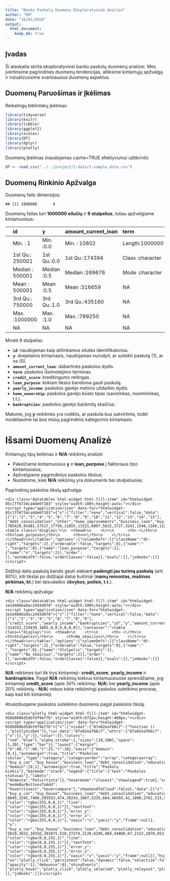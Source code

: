 ```yaml
---
title: "Banko Paskolų Duomenų Eksploratyvinė Analizė"
author: "EM"
date: "16/01/2024"
output:
  html_document:
    keep_md: true
---
```


## Įvadas

Ši ataskaita skirta eksploratyvinei banko paskolų duomenų analizei. Mes įvertinsime pagrindines duomenų tendencijas, atliksime kintamųjų apžvalgą ir vizualizuosime svarbiausius duomenų aspektus.

## Duomenų Paruošimas ir Įkėlimas

Reikalingų bibliotekų įkėlimas:

```r
library(tidyverse)
library(knitr)
library(tibble)
library(ggplot2)
library(scales)
library(DT)
library(dplyr)
library(plotly)
```

Duomenų įkėlimas (naudojamas cache=TRUE efektyvumui užtikrinti):

```r
df <- read.csv("../../project/1-data/1-sample_data.csv")
```

## Duomenų Rinkinio Apžvalga

Duomenų failo dimensijos:

```
## [1] 1000000       9
```
Duomenų failas turi __1000000 eilučių__ ir __9 stulpelius__, toliau apžvelgiame kintamuosius:

|   |      id        |      y     |amount_current_loan |    term         |credit_score     |loan_purpose     |yearly_income     |home_ownership   | bankruptcies  |
|:--|:---------------|:-----------|:-------------------|:----------------|:----------------|:----------------|:-----------------|:----------------|:--------------|
|   |Min.   :      1 |Min.   :0.0 |Min.   : 10802      |Length:1000000   |Length:1000000   |Length:1000000   |Min.   :    76627 |Length:1000000   |Min.   :0.0000 |
|   |1st Qu.: 250001 |1st Qu.:0.0 |1st Qu.:174394      |Class :character |Class :character |Class :character |1st Qu.:   825797 |Class :character |1st Qu.:0.0000 |
|   |Median : 500001 |Median :0.5 |Median :269676      |Mode  :character |Mode  :character |Mode  :character |Median :  1148550 |Mode  :character |Median :0.0000 |
|   |Mean   : 500001 |Mean   :0.5 |Mean   :316659      |NA               |NA               |NA               |Mean   :  1344805 |NA               |Mean   :0.1192 |
|   |3rd Qu.: 750000 |3rd Qu.:1.0 |3rd Qu.:435160      |NA               |NA               |NA               |3rd Qu.:  1605899 |NA               |3rd Qu.:0.0000 |
|   |Max.   :1000000 |Max.   :1.0 |Max.   :789250      |NA               |NA               |NA               |Max.   :165557393 |NA               |Max.   :7.0000 |
|   |NA              |NA          |NA                  |NA               |NA               |NA               |NA's   :219439    |NA               |NA's   :1805   |
Minėti 9 stulpeliai:

- __`id`__: naudojamas kaip atitinkamos eilutės identifikatorius.
- __`y`__: dvejetainis kintamasis, naudojamas nurodyti, ar suteikti paskolą (1), ar ne (0).
- __`amount_current_loan`__: dabartinės paskolos dydis.
- __`term`__: paskolos išsimokėjimo terminas.
- __`credit_score`__: kreditingumo reitingas.
- __`loan_purpose`__: kokiam tikslui bandoma gauti paskolą.
- __`yearly_income`__: paskolos gavėjo metinio uždarbio dydis.
- __`home_ownership`__: paskolos gavėjo būsto tipas (savininkas, nuomininkas, t.t.).
- __`bankruptcies`__: paskolos gavėjo bankrotų skaičius.

Matome, jog __y__ reikšmės yra rodiklis, ar paskola bus patvirtinta, todėl modeliavime tai bus mūsų pagrindinis kategorinis kintamasis.


# Išsami Duomenų Analizė

Kintamųjų tipų keitimas ir __N/A__ reikšmių analizė:

- Pakeičiame kintamuosius __y__ ir __loan_purpose__ į faktoriaus tipo kintamuosius;
- Apžvelgiame pagrindinius paskolos tikslus;
- Nustatome, kiek __N/A__ reikšmių yra dokumente bei stulpeliuose;

Pagrindinių paskolos tikslų apžvalga:



```{=html}
<div class="datatables html-widget html-fill-item" id="htmlwidget-85c1ff6734ca4de6f103" style="width:100%;height:auto;"></div>
<script type="application/json" data-for="htmlwidget-85c1ff6734ca4de6f103">{"x":{"filter":"none","vertical":false,"data":[["1","2","3","4","5","6","7","8","9","10","11","12","13","14","15"],["debt_consolidation","other","home_improvements","business_loan","buy_a_car","medical_bills","buy_house","take_a_trip","major_purchase","small_business","moving","vacation","wedding","educational_expenses","renewable_energy"],[785428,91481,57517,17756,11855,11521,6897,5632,3727,3242,1548,1166,1129,992,109]],"container":"<table class=\"display\">\n  <thead>\n    <tr>\n      <th> <\/th>\n      <th>loan_purpose<\/th>\n      <th>n<\/th>\n    <\/tr>\n  <\/thead>\n<\/table>","options":{"columnDefs":[{"className":"dt-right","targets":2},{"orderable":false,"targets":0},{"name":" ","targets":0},{"name":"loan_purpose","targets":1},{"name":"n","targets":2}],"order":[],"autoWidth":false,"orderClasses":false}},"evals":[],"jsHooks":[]}</script>
```
Didžioji dalis paskolą bando gauti siekiant __padengti jau turimą paskolą__ (arti 80%), kiti tikslai po didžiajai daliai buitiniai (__namų remontas, mašinos pirkimas, kt.__) bei laisvalaikio (__išvykos, poilsis, t.t.__).

  
__N/A__ reikšmių apžvalga:

```{=html}
<div class="datatables html-widget html-fill-item" id="htmlwidget-1e1d4866a9ac2493d6f0" style="width:100%;height:auto;"></div>
<script type="application/json" data-for="htmlwidget-1e1d4866a9ac2493d6f0">{"x":{"filter":"none","vertical":false,"data":[["1","2","3","4","5","6","7","8","9"],["credit_score","yearly_income","bankruptcies","id","y","amount_current_loan","term","loan_purpose","home_ownership"],[314333,219439,1805,0,0,0,0,0,0]],"container":"<table class=\"display\">\n  <thead>\n    <tr>\n      <th> <\/th>\n      <th>Stulpelis<\/th>\n      <th>Na_skaicius<\/th>\n    <\/tr>\n  <\/thead>\n<\/table>","options":{"columnDefs":[{"className":"dt-right","targets":2},{"orderable":false,"targets":0},{"name":" ","targets":0},{"name":"Stulpelis","targets":1},{"name":"Na_skaicius","targets":2}],"order":[],"autoWidth":false,"orderClasses":false}},"evals":[],"jsHooks":[]}</script>
```
__N/A__ reikšmes turi tik trys kintamieji- __credit_score__, __yearly_income__ ir __bankruptcies__. Pagal __N/A__ reikšmių kiekius kintamuosiuose sprendžiame, jog kintamieji __credit_score__ (apie 30% reikšmių- __N/A__) bei __yearly_income__ (apie 20% reikšmių - __N/A__) nebus tokie reikšmingi paskolos suteikimo procese, kaip kad kiti kintamieji.

Atvaizduojame paskolos suteikimo duomenis pagal paskolos tikslą:

```{=html}
<div class="plotly html-widget html-fill-item" id="htmlwidget-958b0086d5dbfdf9ef7b" style="width:672px;height:480px;"></div>
<script type="application/json" data-for="htmlwidget-958b0086d5dbfdf9ef7b">{"x":{"visdat":{"87a02eaf66c7":["function () ","plotlyVisDat"]},"cur_data":"87a02eaf66c7","attrs":{"87a02eaf66c7":{"x":{},"y":{},"color":{},"colors":["red","blue"],"alpha_stroke":1,"sizes":[10,100],"spans":[1,20],"type":"bar"}},"layout":{"margin":{"b":40,"l":60,"t":25,"r":10},"xaxis":{"domain":[0,1],"automargin":true,"title":"Paskolos tikslas","type":"category","categoryorder":"array","categoryarray":["buy_a_car","buy_house","business_loan","debt_consolidation","educational_expenses","home_improvements","major_purchase","medical_bills","moving","other","renewable_energy","small_business","take_a_trip","vacation","wedding"]},"yaxis":{"domain":[0,1],"automargin":true,"title":"Paskolų kiekis"},"barmode":"stack","legend":{"title":{"text":"Paskolos statusas"},"labels":["Atmesta","Patvirtinta"]},"hovermode":"closest","showlegend":true},"source":"A","config":{"modeBarButtonsToAdd":["hoverclosest","hovercompare"],"showSendToCloud":false},"data":[{"x":["buy_a_car","buy_house","business_loan","debt_consolidation","educational_expenses","home_improvements","major_purchase","medical_bills","moving","other","renewable_energy","small_business","take_a_trip","vacation","wedding"],"y":[6045,3245,7400,393553,474,30243,1607,5235,664,46593,42,1090,2762,513,534],"type":"bar","name":"0","marker":{"color":"rgba(255,0,0,1)","line":{"color":"rgba(255,0,0,1)"}},"textfont":{"color":"rgba(255,0,0,1)"},"error_y":{"color":"rgba(255,0,0,1)"},"error_x":{"color":"rgba(255,0,0,1)"},"xaxis":"x","yaxis":"y","frame":null},{"x":["buy_a_car","buy_house","business_loan","debt_consolidation","educational_expenses","home_improvements","major_purchase","medical_bills","moving","other","renewable_energy","small_business","take_a_trip","vacation","wedding"],"y":[5810,3652,10356,391875,518,27274,2120,6286,884,44888,67,2152,2870,653,595],"type":"bar","name":"1","marker":{"color":"rgba(0,0,255,1)","line":{"color":"rgba(0,0,255,1)"}},"textfont":{"color":"rgba(0,0,255,1)"},"error_y":{"color":"rgba(0,0,255,1)"},"error_x":{"color":"rgba(0,0,255,1)"},"xaxis":"x","yaxis":"y","frame":null}],"highlight":{"on":"plotly_click","persistent":false,"dynamic":false,"selectize":false,"opacityDim":0.20000000000000001,"selected":{"opacity":1},"debounce":0},"shinyEvents":["plotly_hover","plotly_click","plotly_selected","plotly_relayout","plotly_brushed","plotly_brushing","plotly_clickannotation","plotly_doubleclick","plotly_deselect","plotly_afterplot","plotly_sunburstclick"],"base_url":"https://plot.ly"},"evals":[],"jsHooks":[]}</script>
```


